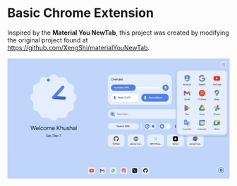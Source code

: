 
# Basic Chrome Extension

Inspired by the **Material You NewTab**, this project was created by modifying the original project found at https://github.com/XengShi/materialYouNewTab.

![Screenshot](assets/screenshots/chrome-new-tab.png)
